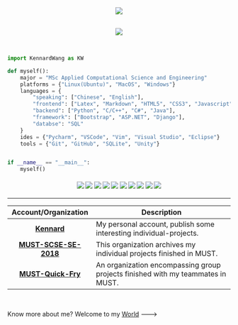 <div align="center">
    <a href="https://github.com/KennardWang?tab=followers">
        <img src="https://img.shields.io/github/followers/KennardWang?colorA=1e1e28&colorB=bface6&logo=Github&style=for-the-badge" />
    </a>
    <br><br>
    <p align="center">
      <img src="https://profile-counter.glitch.me/KennardWang/count.svg" />
    </p>
</div>

<br>

<div style="width: 10px;"></div>

```Python
import KennardWang as KW

def myself():
    major = "MSc Applied Computational Science and Engineering"
    platforms = {"Linux(Ubuntu)", "MacOS", "Windows"}
    languages = {
        "speaking": ["Chinese", "English"],
        "frontend": ["Latex", "Markdown", "HTML5", "CSS3", "Javascript"],
        "backend": ["Python", "C/C++", "C#", "Java"],
        "framework": ["Bootstrap", "ASP.NET", "Django"],
        "databse": "SQL"
    }
    ides = {"Pycharm", "VSCode", "Vim", "Visual Studio", "Eclipse"}
    tools = {"Git", "GitHub", "SQLite", "Unity"}


if __name__ == "__main__":
    myself()

```

<h4 align="center">
<img src="https://readme-components.vercel.app/api?component=logo&logo=python&text=false&animation=spin&fill=black&textfill=bface6&">
<img src="https://readme-components.vercel.app/api?component=logo&logo=cplusplus&text=false&animation=spin&fill=black&textfill=bface6&">
<img src="https://readme-components.vercel.app/api?component=logo&logo=latex&text=false&animation=spin&fill=black&textfill=bface6&">
<img src="https://readme-components.vercel.app/api?component=logo&logo=linux&text=false&animation=spin&fill=black&textfill=bface6&">
<img src="https://readme-components.vercel.app/api?component=logo&logo=apple&text=false&animation=spin&fill=black&textfill=bface6&">
<img src="https://readme-components.vercel.app/api?component=logo&logo=windows&text=false&animation=spin&fill=black&textfill=bface6&">
<img src="https://readme-components.vercel.app/api?component=logo&logo=pycharm&text=false&animation=spin&fill=black&textfill=bface6&">
<img src="https://readme-components.vercel.app/api?component=logo&logo=visualstudiocode&text=false&animation=spin&fill=black&textfill=bface6&">
<img src="https://readme-components.vercel.app/api?component=logo&logo=vim&text=false&animation=spin&fill=black&textfill=bface6&">
<img src="https://readme-components.vercel.app/api?component=logo&logo=unity&text=false&animation=spin&fill=black&textfill=bface6&">
</h4>

<hr>

| Account/Organization | Description |
| :---: | --- |
| **[Kennard](https://github.com/KennardWang)** | My personal account, publish some interesting individual-projects. |
| **[MUST-SCSE-SE-2018](https://github.com/MUST-SCSE-SE-2018)** | This organization archives my individual projects finished in MUST. |
| **[MUST-Quick-Fry](https://github.com/MUST-Quick-Fry)** | An organization encompassing group projects finished with my teammates in MUST. |

<br>

Know more about me? Welcome to my [World](https://kennardwang.github.io) --->
